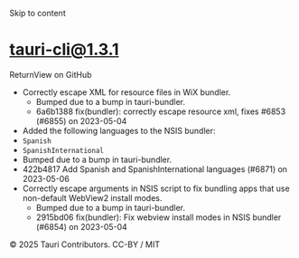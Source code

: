 Skip to content
# tauri-cli@1.3.1
ReturnView on GitHub
  * Correctly escape XML for resource files in WiX bundler.
    * Bumped due to a bump in tauri-bundler.
    * 6a6b1388 fix(bundler): correctly escape resource xml, fixes #6853 (#6855) on 2023-05-04
  * Added the following languages to the NSIS bundler:
  * `Spanish`
  * `SpanishInternational`
  * Bumped due to a bump in tauri-bundler.
  * 422b4817 Add Spanish and SpanishInternational languages (#6871) on 2023-05-06
  * Correctly escape arguments in NSIS script to fix bundling apps that use non-default WebView2 install modes.
    * Bumped due to a bump in tauri-bundler.
    * 2915bd06 fix(bundler): Fix webview install modes in NSIS bundler (#6854) on 2023-05-04


© 2025 Tauri Contributors. CC-BY / MIT
